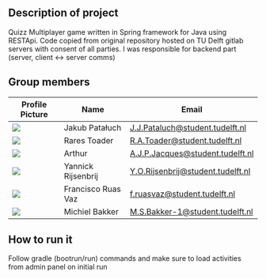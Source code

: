 ## Description of project
Quizz Multiplayer game written in Spring framework for Java using RESTApi. Code copied from original repository hosted on TU Delft gitlab servers with consent of all parties. I was responsible for backend part (server, client <-> server comms)

## Group members

| Profile Picture | Name | Email |
|---|---|---|
| ![](https://gitlab.ewi.tudelft.nl/uploads/-/system/user/avatar/4519/avatar.png?width=10) | Jakub Patałuch | J.J.Pataluch@student.tudelft.nl |
| ![](https://gitlab.ewi.tudelft.nl/uploads/-/system/user/avatar/4772/avatar.png?width=10) | Rares Toader | R.A.Toader@student.tudelft.nl |
| ![](https://gitlab.ewi.tudelft.nl/uploads/-/system/user/avatar/4788/avatar.png?width=400) | Arthur | A.J.P.Jacques@student.tudelft.nl |
| ![](https://gitlab.ewi.tudelft.nl/uploads/-/system/user/avatar/4467/avatar.png?width=400) | Yannick Rijsenbrij | Y.O.Rijsenbrij@student.tudelft.nl |
| ![](https://gitlab.ewi.tudelft.nl/uploads/-/system/user/avatar/4702/avatar.png?width=400) | Francisco Ruas Vaz | f.ruasvaz@student.tudelft.nl |
| ![](https://gitlab.ewi.tudelft.nl/uploads/-/system/user/avatar/4692/avatar.png?width=400) | Michiel Bakker | M.S.Bakker-1@student.tudelft.nl |

<!-- Instructions (remove once assignment has been completed -->
<!-- - Add (only!) your own name to the table above (use Markdown formatting) -->
<!-- - Mention your *student* email address -->
<!-- - Preferably add a recognizable photo, otherwise add your GitLab photo -->
<!-- - (please make sure the photos have the same size) --> 

## How to run it
Follow gradle (bootrun/run) commands and make sure to load activities from admin panel on initial run

